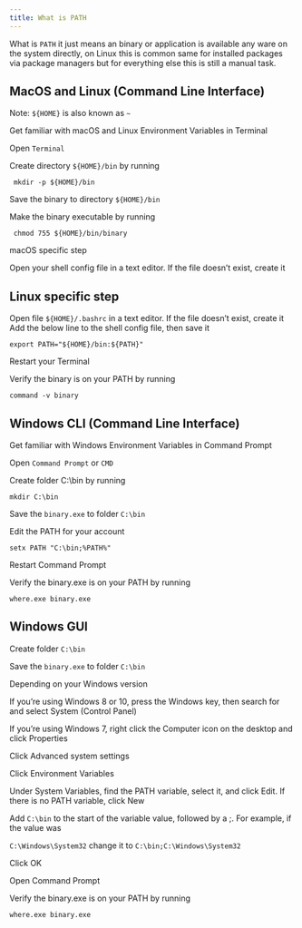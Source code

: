 ```yaml
---
title: What is PATH 
---
```


What is `PATH` it just means an binary or application is available any ware on the system directly, on Linux this is common same for installed packages via package managers but for everything else this is still a manual task.


## MacOS and Linux (Command Line Interface)


Note: `${HOME}` is also known as `~`

Get familiar with macOS and Linux Environment Variables in Terminal

Open `Terminal`

Create directory `${HOME}/bin` by running

     mkdir -p ${HOME}/bin


Save the binary to directory `${HOME}/bin`

Make the binary executable by running

     chmod 755 ${HOME}/bin/binary


macOS specific step

Open your shell config file in a text editor. If the file doesn’t exist, create it


## Linux specific step


Open file `${HOME}/.bashrc` in a text editor. If the file doesn’t exist, create it
Add the below line to the shell config file, then save it

    export PATH="${HOME}/bin:${PATH}"

Restart your Terminal

Verify the binary is on your PATH by running

    command -v binary


## Windows CLI (Command Line Interface)


Get familiar with Windows Environment Variables in Command Prompt

Open `Command Prompt` or `CMD`

Create folder C:\bin by running

    mkdir C:\bin

Save the `binary.exe` to folder `C:\bin`

Edit the PATH for your account

    setx PATH "C:\bin;%PATH%"

Restart Command Prompt

Verify the binary.exe is on your PATH by running

    where.exe binary.exe


## Windows GUI


Create folder `C:\bin`

Save the `binary.exe` to folder `C:\bin`

Depending on your Windows version

If you’re using Windows 8 or 10, press the Windows key, then search for and select System (Control Panel)

If you’re using Windows 7, right click the Computer icon on the desktop and click Properties

Click Advanced system settings

Click Environment Variables

Under System Variables, find the PATH variable, select it, and click Edit. If there is no PATH variable, click New

Add `C:\bin` to the start of the variable value, followed by a ;. For example, if the value was 

`C:\Windows\System32` change it to `C:\bin;C:\Windows\System32`

Click OK

Open Command Prompt

Verify the binary.exe is on your PATH by running

    where.exe binary.exe
